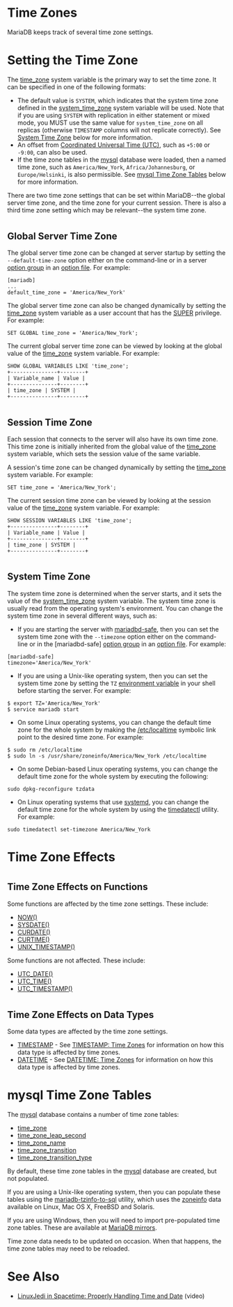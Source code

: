 # Time Zones

MariaDB keeps track of several time zone settings.

#

# Setting the Time Zone

The [time_zone](../../../../../server-usage/replication-cluster-multi-master/optimization-and-tuning/system-variables/server-system-variables.md#time_zone) system variable is the primary way to set the time zone. It can be specified in one of the following formats:

* The default value is `SYSTEM`, which indicates that the system time zone defined in the [system_time_zone](../../../../../server-usage/replication-cluster-multi-master/optimization-and-tuning/system-variables/server-system-variables.md#system_time_zone) system variable will be used. Note that if you are using `SYSTEM` with replication in either statement or mixed mode, you MUST use the same value for `system_time_zone` on all replicas (otherwise `TIMESTAMP` columns will not replicate correctly). See [System Time Zone](#system-time-zone) below for more information.
* An offset from [Coordinated Universal Time (UTC)](coordinated-universal-time.md), such as `+5:00` or `-9:00`, can also be used.
* If the time zone tables in the [mysql](/kb/en/the-mysql-database-tables/) database were loaded, then a named time zone, such as `America/New_York`, `Africa/Johannesburg`, or `Europe/Helsinki`, is also permissible. See [mysql Time Zone Tables](#mysql-time-zone-tables) below for more information.

There are two time zone settings that can be set within MariaDB--the global server time zone, and the time zone for your current session. There is also a third time zone setting which may be relevant--the system time zone.

#

## Global Server Time Zone

The global server time zone can be changed at server startup by setting the `--default-time-zone` option either on the command-line or in a server [option group](../../../../../server-management/getting-installing-and-upgrading-mariadb/configuring-mariadb-with-option-files.md#option-groups) in an [option file](../../../../../server-management/getting-installing-and-upgrading-mariadb/configuring-mariadb-with-option-files.md). For example:

```
[mariadb]
...
default_time_zone = 'America/New_York'
```

The global server time zone can also be changed dynamically by setting the [time_zone](../../../../../server-usage/replication-cluster-multi-master/optimization-and-tuning/system-variables/server-system-variables.md#time_zone) system variable as a user account that has the [SUPER](../../../../sql-statements-and-structure/sql-statements/account-management-sql-commands/grant.md#super) privilege. For example:

```
SET GLOBAL time_zone = 'America/New_York';
```

The current global server time zone can be viewed by looking at the global value of the [time_zone](../../../../../server-usage/replication-cluster-multi-master/optimization-and-tuning/system-variables/server-system-variables.md#time_zone) system variable. For example:

```
SHOW GLOBAL VARIABLES LIKE 'time_zone';
+---------------+--------+
| Variable_name | Value |
+---------------+--------+
| time_zone | SYSTEM |
+---------------+--------+
```

#

## Session Time Zone

Each session that connects to the server will also have its own time zone. This time zone is initially inherited from the global value of the [time_zone](../../../../../server-usage/replication-cluster-multi-master/optimization-and-tuning/system-variables/server-system-variables.md#time_zone) system variable, which sets the session value of the same variable.

A session's time zone can be changed dynamically by setting the [time_zone](../../../../../server-usage/replication-cluster-multi-master/optimization-and-tuning/system-variables/server-system-variables.md#time_zone) system variable. For example:

```
SET time_zone = 'America/New_York';
```

The current session time zone can be viewed by looking at the session value of the [time_zone](../../../../../server-usage/replication-cluster-multi-master/optimization-and-tuning/system-variables/server-system-variables.md#time_zone) system variable. For example:

```
SHOW SESSION VARIABLES LIKE 'time_zone';
+---------------+--------+
| Variable_name | Value |
+---------------+--------+
| time_zone | SYSTEM |
+---------------+--------+
```

#

## System Time Zone

The system time zone is determined when the server starts, and it sets the value of the [system_time_zone](../../../../../server-usage/replication-cluster-multi-master/optimization-and-tuning/system-variables/server-system-variables.md#system_time_zone) system variable. The system time zone is usually read from the operating system's environment. You can change the system time zone in several different ways, such as:

* If you are starting the server with [mariadbd-safe](../../../../../server-management/getting-installing-and-upgrading-mariadb/starting-and-stopping-mariadb/mariadbd-safe.md), then you can set the system time zone with the `--timezone` option either on the command-line or in the [mariadbd-safe] [option group](../../../../../server-management/getting-installing-and-upgrading-mariadb/configuring-mariadb-with-option-files.md#option-groups) in an [option file](../../../../../server-management/getting-installing-and-upgrading-mariadb/configuring-mariadb-with-option-files.md). For example:

```
[mariadbd-safe]
timezone='America/New_York'
```

* If you are using a Unix-like operating system, then you can set the system time zone by setting the `TZ` [environment variable](../../../../../server-management/getting-installing-and-upgrading-mariadb/mariadb-environment-variables.md) in your shell before starting the server. For example:

```
$ export TZ='America/New_York'
$ service mariadb start
```

* On some Linux operating systems, you can change the default time zone for the whole system by making the [/etc/localtime](https://www.freedesktop.org/software/systemd/man/localtime.html) symbolic link point to the desired time zone. For example:

```
$ sudo rm /etc/localtime
$ sudo ln -s /usr/share/zoneinfo/America/New_York /etc/localtime
```

* On some Debian-based Linux operating systems, you can change the default time zone for the whole system by executing the following:

```
sudo dpkg-reconfigure tzdata
```

* On Linux operating systems that use [systemd](../../../../../server-management/getting-installing-and-upgrading-mariadb/starting-and-stopping-mariadb/systemd.md), you can change the default time zone for the whole system by using the [timedatectl](https://www.freedesktop.org/software/systemd/man/timedatectl.html) utility. For example:

```
sudo timedatectl set-timezone America/New_York
```

#

# Time Zone Effects

#

## Time Zone Effects on Functions

Some functions are affected by the time zone settings. These include:

* [NOW()](../../../../sql-statements-and-structure/sql-statements/built-in-functions/date-time-functions/now.md)
* [SYSDATE()](../../../../sql-statements-and-structure/sql-statements/built-in-functions/date-time-functions/sysdate.md)
* [CURDATE()](../../../../sql-statements-and-structure/sql-statements/built-in-functions/date-time-functions/curdate.md)
* [CURTIME()](../../../../sql-statements-and-structure/sql-statements/built-in-functions/date-time-functions/curtime.md)
* [UNIX_TIMESTAMP()](../../../../sql-statements-and-structure/sql-statements/built-in-functions/date-time-functions/unix_timestamp.md)

Some functions are not affected. These include:

* [UTC_DATE()](../../../../sql-statements-and-structure/sql-statements/built-in-functions/date-time-functions/utc_date.md)
* [UTC_TIME()](../../../../sql-statements-and-structure/sql-statements/built-in-functions/date-time-functions/utc_time.md)
* [UTC_TIMESTAMP()](../../../../sql-statements-and-structure/sql-statements/built-in-functions/date-time-functions/utc_timestamp.md)

#

## Time Zone Effects on Data Types

Some data types are affected by the time zone settings.

* [TIMESTAMP](../../../date-and-time-data-types/timestamp.md) - See [TIMESTAMP: Time Zones](../../../date-and-time-data-types/timestamp.md#time-zones) for information on how this data type is affected by time zones.
* [DATETIME](../../../date-and-time-data-types/datetime.md) - See [DATETIME: Time Zones](../../../date-and-time-data-types/datetime.md#time-zones) for information on how this data type is affected by time zones.

#

# mysql Time Zone Tables

The [mysql](/kb/en/the-mysql-database-tables/) database contains a number of time zone tables:

* [time_zone](/kb/en/mysqltime_zone-table/)
* [time_zone_leap_second](/kb/en/mysqltime_zone_leap_second-table/)
* [time_zone_name](/kb/en/mysqltime_zone_name-table/)
* [time_zone_transition](/kb/en/mysqltime_zone_transition-table/)
* [time_zone_transition_type](/kb/en/mysqltime_zone_transition_type-table/)

By default, these time zone tables in the [mysql](/kb/en/the-mysql-database-tables/) database are created, but not populated.

If you are using a Unix-like operating system, then you can populate these tables using the [mariadb-tzinfo-to-sql](../../../../../clients-and-utilities/mariadb-tzinfo-to-sql.md) utility, which uses the [zoneinfo](https://linux.die.net/man/5/tzfile) data available on Linux, Mac OS X, FreeBSD and Solaris.

If you are using Windows, then you will need to import pre-populated time zone tables. These are available at [MariaDB mirrors](https://mirror.mariadb.org/zoneinfo/).

Time zone data needs to be updated on occasion. When that happens, the time zone tables may need to be reloaded.

#

# See Also

* [LinuxJedi in Spacetime: Properly Handling Time and Date](https://www.youtube.com/watch?v=IV8q_mbZzEo) (video)